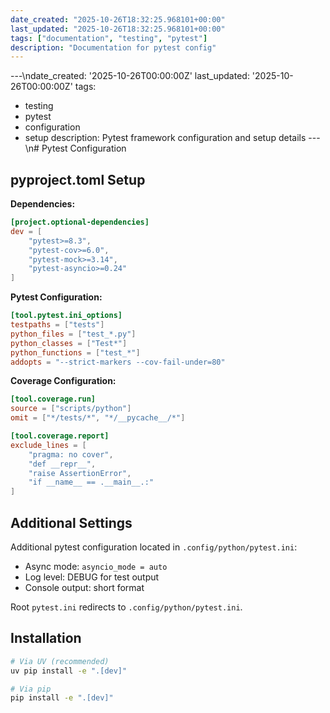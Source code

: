 ```yaml
---
date_created: "2025-10-26T18:32:25.968101+00:00"
last_updated: "2025-10-26T18:32:25.968101+00:00"
tags: ["documentation", "testing", "pytest"]
description: "Documentation for pytest config"
---
```


---\ndate_created: '2025-10-26T00:00:00Z'
last_updated: '2025-10-26T00:00:00Z'
tags:

- testing
- pytest
- configuration
- setup
  description: Pytest framework configuration and setup details
  ---\n# Pytest Configuration

## pyproject.toml Setup

**Dependencies:**

```toml
[project.optional-dependencies]
dev = [
    "pytest>=8.3",
    "pytest-cov>=6.0",
    "pytest-mock>=3.14",
    "pytest-asyncio>=0.24"
]
```

**Pytest Configuration:**

```toml
[tool.pytest.ini_options]
testpaths = ["tests"]
python_files = ["test_*.py"]
python_classes = ["Test*"]
python_functions = ["test_*"]
addopts = "--strict-markers --cov-fail-under=80"
```

**Coverage Configuration:**

```toml
[tool.coverage.run]
source = ["scripts/python"]
omit = ["*/tests/*", "*/__pycache__/*"]

[tool.coverage.report]
exclude_lines = [
    "pragma: no cover",
    "def __repr__",
    "raise AssertionError",
    "if __name__ == .__main__.:"
]
```

## Additional Settings

Additional pytest configuration located in `.config/python/pytest.ini`:

- Async mode: `asyncio_mode = auto`
- Log level: DEBUG for test output
- Console output: short format

Root `pytest.ini` redirects to `.config/python/pytest.ini`.

## Installation

```bash
# Via UV (recommended)
uv pip install -e ".[dev]"

# Via pip
pip install -e ".[dev]"
```
